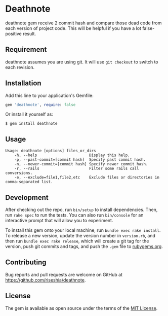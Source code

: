 # Deathnote

deathnote gem receive 2 commit hash and compare those dead code from each version of project code.
This will be helpful if you have a lot false-positive result.

## Requirement

deathnote assumes you are using git.
It will use `git checkout` to switch to each revision.

## Installation

Add this line to your application's Gemfile:

```ruby
gem 'deathnote', require: false
```

Or install it yourself as:

    $ gem install deathnote

## Usage

```
Usage: deathnote [options] files_or_dirs
    -h, --help                       Display this help.
    -p, --past-commit=[commit hash]  Specify past commit hash.
    -n, --newer-commit=[commit hash] Specify newer commit hash.
    -r, --rails                      Filter some rails call conversions.
    -e, --exclude=file1,file2,etc    Exclude files or directories in comma-separated list.
```

## Development

After checking out the repo, run `bin/setup` to install dependencies. Then, run `rake spec` to run the tests. You can also run `bin/console` for an interactive prompt that will allow you to experiment.

To install this gem onto your local machine, run `bundle exec rake install`. To release a new version, update the version number in `version.rb`, and then run `bundle exec rake release`, which will create a git tag for the version, push git commits and tags, and push the `.gem` file to [rubygems.org](https://rubygems.org).

## Contributing

Bug reports and pull requests are welcome on GitHub at https://github.com/riseshia/deathnote.

## License

The gem is available as open source under the terms of the [MIT License](https://opensource.org/licenses/MIT).

